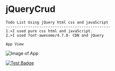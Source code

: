 # jQueryCrud 
````
Todo List Using jQuery html css and javaScript
-----------------------------------------------
1.>I used pure css html and javaScript.
2.>I used font-awesome/4.7.0- CDN and jQuery 

````
```
App View
 ````
 ![Image of App](https://github.com/Ganeshk750/jQueryCRUD/blob/master/todo.PNG)


[![Test Badge](https://img.shields.io/badge/-test?style=flat-square&logo=test&logoColor=white&link=https://ganeshk750.github.io/jQueryCRUD/)](https://ganeshk750.github.io/jQueryCRUD/)

